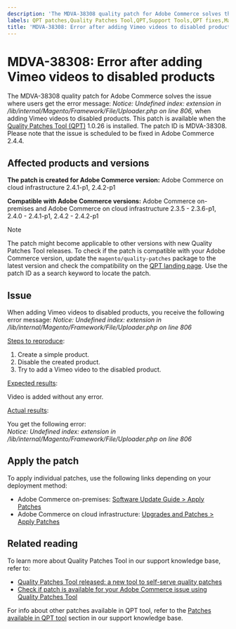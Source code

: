 ```yaml
---
description: 'The MDVA-38308 quality patch for Adobe Commerce solves the issue where users get the error message: *Notice: Undefined index: extension in /lib/internal/Magento/Framework/File/Uploader.php on line 806,* when adding Vimeo videos to disabled products. This patch is available when the [Quality Patches Tool (QPT)](https://support.magento.com/hc/en-us/articles/360047139492) 1.0.26 is installed. The patch ID is MDVA-38308. Please note that the issue is scheduled to be fixed in Adobe Commerce 2.4.4.'
labels: QPT patches,Quality Patches Tool,QPT,Support Tools,QPT fixes,Magento Commerce,Magento Commerce Cloud,disabled products,Vimeo,videos,error message,QPT 1.0.26,2.3.5,2.3.5-p1,2.3.5-p2,2.3.6,2.3.6-p1,2.4.0,2.4.0-p1,2.4.1,2.4.1-p1,2.4.2,2.4.2-p1,Adobe Commerce,cloud infrastructure,on-premises,quality patches for Adobe Commerce
title: 'MDVA-38308: Error after adding Vimeo videos to disabled products'
---
```


# MDVA-38308: Error after adding Vimeo videos to disabled products

The MDVA-38308 quality patch for Adobe Commerce solves the issue where users get the error message: *Notice: Undefined index: extension in /lib/internal/Magento/Framework/File/Uploader.php on line 806,* when adding Vimeo videos to disabled products. This patch is available when the [Quality Patches Tool (QPT)](https://support.magento.com/hc/en-us/articles/360047139492) 1.0.26 is installed. The patch ID is MDVA-38308. Please note that the issue is scheduled to be fixed in Adobe Commerce 2.4.4.

## Affected products and versions

**The patch is created for Adobe Commerce version:**
Adobe Commerce on cloud infrastructure 2.4.1-p1, 2.4.2-p1

**Compatible with Adobe Commerce versions:**
Adobe Commerce on-premises and Adobe Commerce on cloud infrastructure 2.3.5 - 2.3.6-p1, 2.4.0 - 2.4.1-p1, 2.4.2 - 2.4.2-p1

>[!NOTE]
>
>The patch might become applicable to other versions with new Quality Patches Tool releases. To check if the patch is compatible with your Adobe Commerce version, update the `magento/quality-patches` package to the latest version and check the compatibility on the [QPT landing page](https://devdocs.magento.com/quality-patches/tool.html#patch-grid). Use the patch ID as a search keyword to locate the patch.

## Issue

When adding Vimeo videos to disabled products, you receive the following error message:  *Notice: Undefined index: extension in /lib/internal/Magento/Framework/File/Uploader.php on line 806*

<u>Steps to reproduce</u>:

1. Create a simple product.
1. Disable the created product.
1. Try to add a Vimeo video to the disabled product.

<u>Expected results</u>:

Video is added without any error.

<u>Actual results</u>:

You get the following error:  
*Notice: Undefined index: extension in /lib/internal/Magento/Framework/File/Uploader.php on line 806*

## Apply the patch

To apply individual patches, use the following links depending on your deployment method:

* Adobe Commerce on-premises: [Software Update Guide > Apply Patches](https://devdocs.magento.com/guides/v2.4/comp-mgr/patching/mqp.html)
* Adobe Commerce on cloud infrastructure: [Upgrades and Patches > Apply Patches](https://devdocs.magento.com/cloud/project/project-patch.html)

## Related reading

To learn more about Quality Patches Tool in our support knowledge base, refer to:

* [Quality Patches Tool released: a new tool to self-serve quality patches](https://support.magento.com/hc/en-us/articles/360047139492)
* [Check if patch is available for your Adobe Commerce issue using Quality Patches Tool](https://support.magento.com/hc/en-us/articles/360047125252)

For info about other patches available in QPT tool, refer to the [Patches available in QPT tool](https://support.magento.com/hc/en-us/sections/360010506631-Patches-available-in-QPT-tool-) section in our support knowledge base.